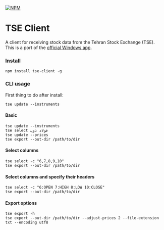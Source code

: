 [![NPM](https://nodei.co/npm/tse-client.png)](https://nodei.co/npm/tse-client/)  
# TSE Client
A client for receiving stock data from the Tehran Stock Exchange (TSE).  
This is a port of the [official Windows app](http://cdn.tsetmc.com/Site.aspx?ParTree=111A11).

### Install
```shell
npm install tse-client -g
```

### CLI usage
First thing to do after install:
```shell
tse update --instruments
```

#### Basic
```shell
tse update --instruments
tse select فولاد ذوب
tse update --prices
tse export --out-dir /path/to/dir
```

#### Select columns
```shell
tse select -c "6,7,8,9,10"
tse export --out-dir /path/to/dir
```

#### Select columns and specify their headers
```shell
tse select -c "6:OPEN 7:HIGH 8:LOW 10:CLOSE"
tse export --out-dir /path/to/dir
```

#### Export options
```shell
tse export -h
tse export --out-dir /path/to/dir --adjust-prices 2 --file-extension txt --encoding utf8
```